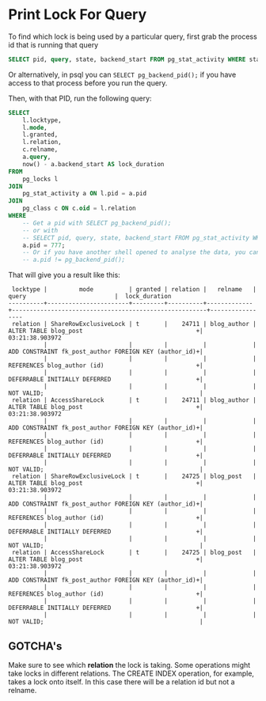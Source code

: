 # Print Lock For Query

To find which lock is being used by a particular query, first grab the process
id that is running that query

```sql
SELECT pid, query, state, backend_start FROM pg_stat_activity WHERE state = 'active';
```

Or alternatively, in psql you can `SELECT pg_backend_pid();` if you have
access to that process before you run the query.

Then, with that PID, run the following query:

```sql
SELECT
    l.locktype,
    l.mode,
    l.granted,
    l.relation,
    c.relname,
    a.query,
    now() - a.backend_start AS lock_duration
FROM
    pg_locks l
JOIN
    pg_stat_activity a ON l.pid = a.pid
JOIN
    pg_class c ON c.oid = l.relation
WHERE
    -- Get a pid with SELECT pg_backend_pid();
    -- or with
    -- SELECT pid, query, state, backend_start FROM pg_stat_activity WHERE state = 'active';
    a.pid = 777;
    -- Or if you have another shell opened to analyse the data, you can perform
    -- a.pid != pg_backend_pid();
```

That will give you a result like this:

```
 locktype |         mode          | granted | relation |   relname   |                         query                         |  lock_duration
----------+-----------------------+---------+----------+-------------+-------------------------------------------------------+-----------------
 relation | ShareRowExclusiveLock | t       |    24711 | blog_author | ALTER TABLE blog_post                                +| 03:21:38.903972
          |                       |         |          |             | ADD CONSTRAINT fk_post_author FOREIGN KEY (author_id)+|
          |                       |         |          |             | REFERENCES blog_author (id)                          +|
          |                       |         |          |             | DEFERRABLE INITIALLY DEFERRED                        +|
          |                       |         |          |             | NOT VALID;                                            |
 relation | AccessShareLock       | t       |    24711 | blog_author | ALTER TABLE blog_post                                +| 03:21:38.903972
          |                       |         |          |             | ADD CONSTRAINT fk_post_author FOREIGN KEY (author_id)+|
          |                       |         |          |             | REFERENCES blog_author (id)                          +|
          |                       |         |          |             | DEFERRABLE INITIALLY DEFERRED                        +|
          |                       |         |          |             | NOT VALID;                                            |
 relation | ShareRowExclusiveLock | t       |    24725 | blog_post   | ALTER TABLE blog_post                                +| 03:21:38.903972
          |                       |         |          |             | ADD CONSTRAINT fk_post_author FOREIGN KEY (author_id)+|
          |                       |         |          |             | REFERENCES blog_author (id)                          +|
          |                       |         |          |             | DEFERRABLE INITIALLY DEFERRED                        +|
          |                       |         |          |             | NOT VALID;                                            |
 relation | AccessShareLock       | t       |    24725 | blog_post   | ALTER TABLE blog_post                                +| 03:21:38.903972
          |                       |         |          |             | ADD CONSTRAINT fk_post_author FOREIGN KEY (author_id)+|
          |                       |         |          |             | REFERENCES blog_author (id)                          +|
          |                       |         |          |             | DEFERRABLE INITIALLY DEFERRED                        +|
          |                       |         |          |             | NOT VALID;                                            |
```

## GOTCHA's

Make sure to see which **relation** the lock is taking. Some operations might
take locks in different relations. The CREATE INDEX operation, for example,
takes a lock onto itself. In this case there will be a relation id but not
a relname.
